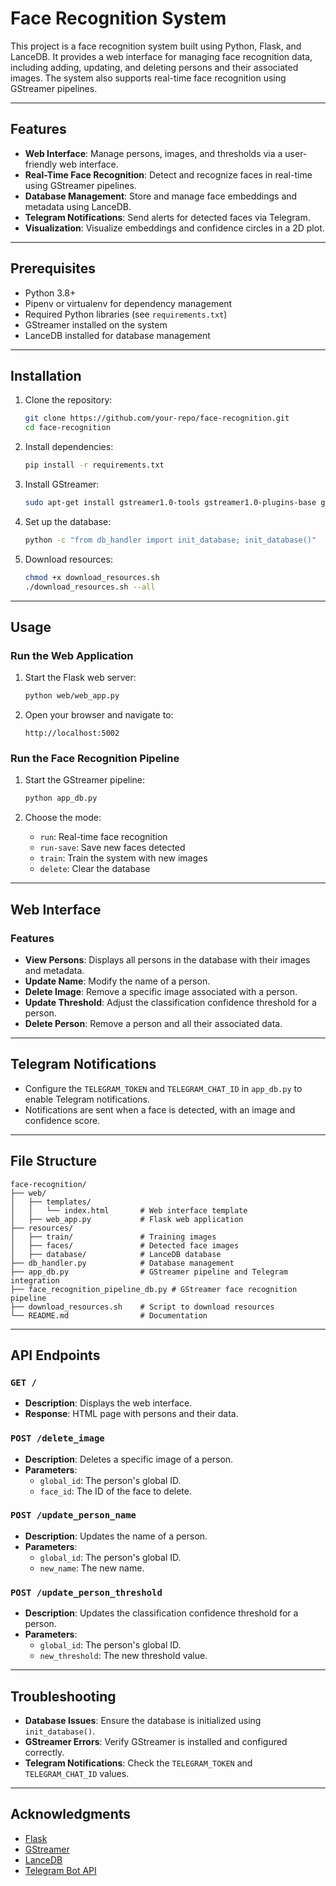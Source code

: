 # Face Recognition System

This project is a face recognition system built using Python, Flask, and LanceDB. It provides a web interface for managing face recognition data, including adding, updating, and deleting persons and their associated images. The system also supports real-time face recognition using GStreamer pipelines.

---

## Features

- **Web Interface**: Manage persons, images, and thresholds via a user-friendly web interface.
- **Real-Time Face Recognition**: Detect and recognize faces in real-time using GStreamer pipelines.
- **Database Management**: Store and manage face embeddings and metadata using LanceDB.
- **Telegram Notifications**: Send alerts for detected faces via Telegram.
- **Visualization**: Visualize embeddings and confidence circles in a 2D plot.

---

## Prerequisites

- Python 3.8+
- Pipenv or virtualenv for dependency management
- Required Python libraries (see `requirements.txt`)
- GStreamer installed on the system
- LanceDB installed for database management

---

## Installation

1. Clone the repository:
   ```bash
   git clone https://github.com/your-repo/face-recognition.git
   cd face-recognition
   ```

2. Install dependencies:
   ```bash
   pip install -r requirements.txt
   ```

3. Install GStreamer:
   ```bash
   sudo apt-get install gstreamer1.0-tools gstreamer1.0-plugins-base gstreamer1.0-plugins-good gstreamer1.0-plugins-bad gstreamer1.0-plugins-ugly
   ```

4. Set up the database:
   ```bash
   python -c "from db_handler import init_database; init_database()"
   ```

5. Download resources:
   ```bash
   chmod +x download_resources.sh
   ./download_resources.sh --all
   ```

---

## Usage

### Run the Web Application

1. Start the Flask web server:
   ```bash
   python web/web_app.py
   ```

2. Open your browser and navigate to:
   ```
   http://localhost:5002
   ```

### Run the Face Recognition Pipeline

1. Start the GStreamer pipeline:
   ```bash
   python app_db.py
   ```

2. Choose the mode:
   - `run`: Real-time face recognition
   - `run-save`: Save new faces detected
   - `train`: Train the system with new images
   - `delete`: Clear the database

---

## Web Interface

### Features

- **View Persons**: Displays all persons in the database with their images and metadata.
- **Update Name**: Modify the name of a person.
- **Delete Image**: Remove a specific image associated with a person.
- **Update Threshold**: Adjust the classification confidence threshold for a person.
- **Delete Person**: Remove a person and all their associated data.

---

## Telegram Notifications

- Configure the `TELEGRAM_TOKEN` and `TELEGRAM_CHAT_ID` in `app_db.py` to enable Telegram notifications.
- Notifications are sent when a face is detected, with an image and confidence score.

---

## File Structure

```
face-recognition/
├── web/
│   ├── templates/
│   │   └── index.html       # Web interface template
│   ├── web_app.py           # Flask web application
├── resources/
│   ├── train/               # Training images
│   ├── faces/               # Detected face images
│   ├── database/            # LanceDB database
├── db_handler.py            # Database management
├── app_db.py                # GStreamer pipeline and Telegram integration
├── face_recognition_pipeline_db.py # GStreamer face recognition pipeline
├── download_resources.sh    # Script to download resources
└── README.md                # Documentation
```

---

## API Endpoints

### `GET /`
- **Description**: Displays the web interface.
- **Response**: HTML page with persons and their data.

### `POST /delete_image`
- **Description**: Deletes a specific image of a person.
- **Parameters**:
  - `global_id`: The person's global ID.
  - `face_id`: The ID of the face to delete.

### `POST /update_person_name`
- **Description**: Updates the name of a person.
- **Parameters**:
  - `global_id`: The person's global ID.
  - `new_name`: The new name.

### `POST /update_person_threshold`
- **Description**: Updates the classification confidence threshold for a person.
- **Parameters**:
  - `global_id`: The person's global ID.
  - `new_threshold`: The new threshold value.

---

## Troubleshooting

- **Database Issues**: Ensure the database is initialized using `init_database()`.
- **GStreamer Errors**: Verify GStreamer is installed and configured correctly.
- **Telegram Notifications**: Check the `TELEGRAM_TOKEN` and `TELEGRAM_CHAT_ID` values.

---

## Acknowledgments

- [Flask](https://flask.palletsprojects.com/)
- [GStreamer](https://gstreamer.freedesktop.org/)
- [LanceDB](https://lancedb.github.io/)
- [Telegram Bot API](https://core.telegram.org/bots/api)
```